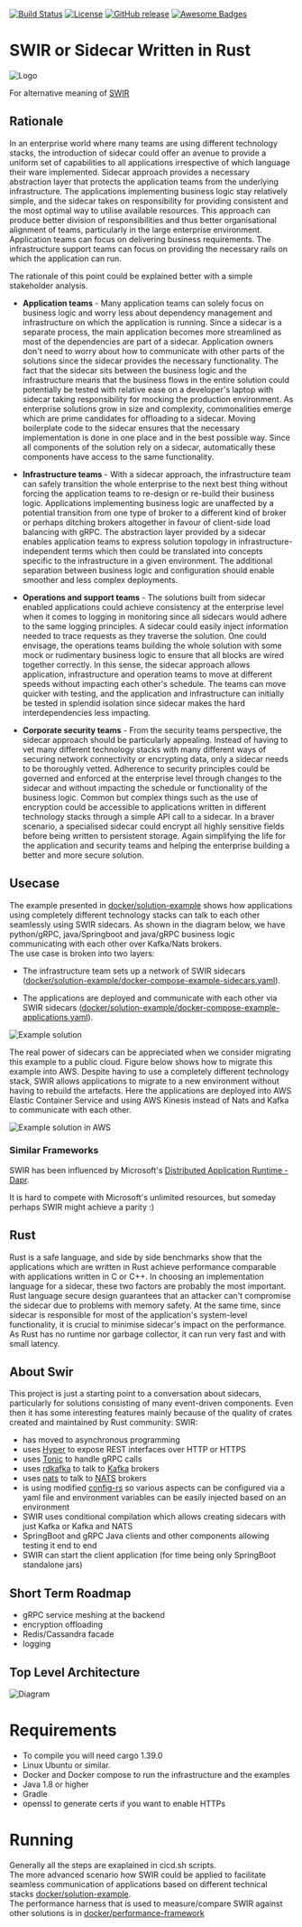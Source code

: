 [![Build Status](https://travis-ci.org/swir-rs/swir.svg?branch=master)](https://travis-ci.org/swir-rs/swir)
[![License](https://img.shields.io/badge/License-Apache%202.0-blue.svg)](https://opensource.org/licenses/Apache-2.0)
[![GitHub release](https://img.shields.io/github/release/swir-rs/swir.svg)](https://GitHub.com/Naereen/StrapDown.js/releases/)
[![Awesome Badges](https://img.shields.io/badge/badges-awesome-green.svg)](https://swir.rs)
# SWIR or Sidecar Written in Rust


![Logo](graphics/swir_logo.png)


For alternative meaning of [SWIR](https://en.pons.com/translate/polish-english/swir)

## Rationale

In an enterprise world where many teams are using different technology stacks, the introduction of sidecar could offer an avenue to provide a uniform set of capabilities to all applications irrespective of which language their ware implemented.
Sidecar approach provides a necessary abstraction layer that protects the application teams from the underlying infrastructure.
The applications implementing business logic stay relatively simple, and the sidecar takes on responsibility for providing consistent and the most optimal way to utilise available resources.
This approach can produce better division of responsibilities and thus better organisational alignment of teams, particularly in the large enterprise environment. Application teams can focus on delivering business requirements. The infrastructure support teams can focus on providing the necessary rails on which the application can run.  

The rationale of this point could be explained better with a simple stakeholder analysis.

- **Application teams** - Many application teams can solely focus on business logic and worry less about dependency management and infrastructure on which the application is running. Since a sidecar is a separate process, the main application becomes more streamlined as most of the dependencies are part of a sidecar. Application owners don't need to worry about how to communicate with other parts of the solutions since the sidecar provides the necessary functionality. The fact that the sidecar sits between the business logic and the infrastructure means that the business flows in the entire solution could potentially be tested with relative ease on a developer's laptop with sidecar taking responsibility for mocking the production environment. As enterprise solutions grow in size and complexity, commonalities emerge which are prime candidates for offloading to a sidecar. Moving boilerplate code to the sidecar ensures that the necessary implementation is done in one place and in the best possible way.  Since all components of the solution rely on a sidecar, automatically these components have access to the same functionality.

- **Infrastructure teams** - With a sidecar approach, the infrastructure team can safely transition the whole enterprise to the next best thing without forcing the application teams to re-design or re-build their business logic. Applications implementing business logic are unaffected by a potential transition from one type of broker to a different kind of broker or perhaps ditching brokers altogether in favour of client-side load balancing with gRPC.  The abstraction layer provided by a sidecar enables application teams to express solution topology in infrastructure-independent terms which then could be translated into concepts specific to the infrastructure in a given environment. The additional separation between business logic and configuration should enable smoother and less complex deployments.       

- **Operations and support teams** - The solutions built from sidecar enabled applications could achieve consistency at the enterprise level when it comes to logging in monitoring since all sidecars would adhere to the same logging principles. A sidecar could easily inject information needed to trace requests as they traverse the solution. One could envisage, the operations teams building the whole solution with some mock or rudimentary business logic to ensure that all blocks are wired together correctly. In this sense, the sidecar approach allows application, infrastructure and operation teams to move at different speeds without impacting each other's schedule. The teams can move quicker with testing, and the application and infrastructure can initially be tested in splendid isolation since sidecar makes the hard interdependencies less impacting.

- **Corporate security teams** - From the security teams perspective, the sidecar approach should be particularly appealing. Instead of having to vet many different technology stacks with many different ways of securing network connectivity or encrypting data, only a sidecar needs to be thoroughly vetted. Adherence to security principles could be governed and enforced at the enterprise level through changes to the sidecar and without impacting the schedule or functionality of the business logic. Common but complex things such as the use of encryption could be accessible to applications written in different technology stacks through a simple API call to a sidecar. In a braver scenario, a specialised sidecar could encrypt all highly sensitive fields before being written to persistent storage. Again simplifying the life for the application and security teams and helping the enterprise building a better and more secure solution.

## Usecase
The example presented in [docker/solution-example](docker/solution-example) shows how applications using completely different technology stacks can talk to each other seamlessly using SWIR sidecars. As shown in the diagram below, we have python/gRPC, java/Springboot and java/gRPC business logic communicating with each other over Kafka/Nats brokers.  
The use case is broken into two layers:

-  The infrastructure team sets up a network of SWIR sidecars ([docker/solution-example/docker-compose-example-sidecars.yaml](docker/solution-example/docker-compose-example-sidecars.yaml)).

-  The applications are deployed and communicate with each other via SWIR sidecars ([docker/solution-example/docker-compose-example-applications.yaml](docker/solution-example/docker-compose-example-applications.yaml)). 

![Example solution](./graphics/example-solution.png)

The real power of sidecars can be appreciated when we consider migrating this example to a public cloud. Figure below shows how to migrate this example into AWS. Despite having to use a completely different technology stack, SWIR allows applications to migrate to a new environment without having to rebuild the artefacts. Here the applications are deployed into AWS Elastic Container Service and using AWS Kinesis instead of Nats and Kafka to communicate with each other. 

![Example solution in AWS](./graphics/example-aws-solution.png)



### Similar Frameworks

SWIR has been influenced by Microsoft's [Distributed Application Runtime - Dapr](https://github.com/dapr/dapr).

It is hard to compete with Microsoft's unlimited resources, but someday perhaps SWIR might achieve a parity :)

## Rust
Rust is a safe language, and side by side benchmarks show that the applications which are written in Rust achieve performance comparable with applications written in C or C++. In choosing an implementation language for a sidecar, these two factors are probably the most important. Rust language secure design guarantees that an attacker can't compromise the sidecar due to problems with memory safety. At the same time, since sidecar is responsible for most of the application's system-level functionality, it is crucial to minimise sidecar's impact on the performance. As Rust has no runtime nor garbage collector, it can run very fast and with small latency.


## About Swir
This project is just a starting point to a conversation about sidecars, particularly for solutions consisting of many event-driven components. Even then it has some interesting features mainly because of the quality of crates created and maintained by Rust community:
SWIR:
 - has moved to asynchronous programming
 - uses [Hyper](https://hyper.rs/) to expose REST interfaces over HTTP or HTTPS
 - uses [Tonic](https://docs.rs/tonic/0.1.1/tonic/index.html) to handle gRPC calls
 - uses [rdkafka](https://github.com/fede1024/rust-rdkafka) to talk to [Kafka](https://kafka.apache.org/) brokers
 - uses [nats](https://github.com/jedisct1/rust-nats) to talk to [NATS](https://nats.io) brokers
 - is using modified [config-rs](https://github.com/swir-rs/config-rs) so various aspects can be configured via a yaml file and environment variables can be easily injected based on an environment
 - SWIR uses conditional compilation which allows creating sidecars with just Kafka or Kafka and NATS
 - SpringBoot and gRPC Java clients and other components allowing testing it end to end
 - SWIR can start the client application (for time being only SpringBoot standalone jars)
   

## Short Term Roadmap
- gRPC service meshing at the backend
- encryption offloading
- Redis/Cassandra facade
- logging

## Top Level Architecture
![Diagram](./graphics/swir2.png)


# Requirements
- To compile you will need cargo 1.39.0
- Linux Ubuntu or similar.
- Docker and Docker compose to run the infrastructure and the examples
- Java 1.8 or higher
- Gradle
- openssl to generate certs if you want to enable HTTPs


# Running
Generally all the steps are exaplained in cicd.sh scripts.  
The more advanced scenario how SWIR could be applied to facilitate seamless communication of applications based on different technical stacks [docker/solution-example](docker/solution-example).  
The performance harness that is used to measure/compare SWIR against other solutions is in [docker/performance-framework](docker/performance-framework)  



